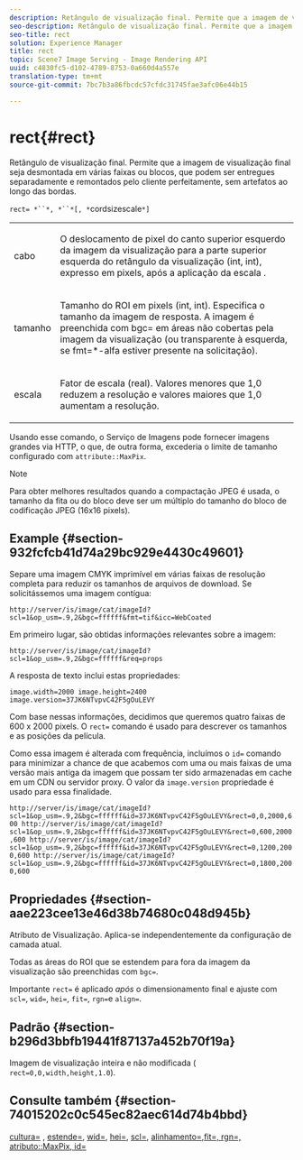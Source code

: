 ```yaml
---
description: Retângulo de visualização final. Permite que a imagem de visualização final seja desmontada em várias faixas ou blocos, que podem ser entregues separadamente e remontados pelo cliente perfeitamente, sem artefatos ao longo das bordas.
seo-description: Retângulo de visualização final. Permite que a imagem de visualização final seja desmontada em várias faixas ou blocos, que podem ser entregues separadamente e remontados pelo cliente perfeitamente, sem artefatos ao longo das bordas.
seo-title: rect
solution: Experience Manager
title: rect
topic: Scene7 Image Serving - Image Rendering API
uuid: c4830fc5-d102-4789-8753-0a660d4a557e
translation-type: tm+mt
source-git-commit: 7bc7b3a86fbcdc57cfdc31745fae3afc06e44b15

---
```



# rect{#rect}

Retângulo de visualização final. Permite que a imagem de visualização final seja desmontada em várias faixas ou blocos, que podem ser entregues separadamente e remontados pelo cliente perfeitamente, sem artefatos ao longo das bordas.

`rect= *``*, *``*[, *`cordsizescale`*]`

<table id="simpletable_69D112F85FA24EFCA727B398DC8ED699"> 
 <tr class="strow"> 
  <td class="stentry"> <p><span class="varname"> cabo</span> </p> </td> 
  <td class="stentry"> <p>O deslocamento de pixel do canto superior esquerdo da imagem da visualização para a parte superior esquerda do retângulo da visualização (int, int), expresso em pixels, após a aplicação da <span class="varname"> escala</span> . </p></td> 
 </tr> 
 <tr class="strow"> 
  <td class="stentry"> <p><span class="varname"> tamanho</span> </p></td> 
  <td class="stentry"> <p>Tamanho do ROI em pixels (int, int). Especifica o tamanho da imagem de resposta. A imagem é preenchida com <span class="codeph"> bgc=</span> em áreas não cobertas pela imagem da visualização (ou transparente à esquerda, se <span class="codeph"> fmt=*-alfa</span> estiver presente na solicitação). </p></td> 
 </tr> 
 <tr class="strow"> 
  <td class="stentry"> <p><span class="varname"> escala</span> </p></td> 
  <td class="stentry"> <p>Fator de escala (real). Valores menores que 1,0 reduzem a resolução e valores maiores que 1,0 aumentam a resolução. </p></td> 
 </tr> 
</table>

Usando esse comando, o Serviço de Imagens pode fornecer imagens grandes via HTTP, o que, de outra forma, excederia o limite de tamanho configurado com `attribute::MaxPix`.

>[!NOTE]
>
>Para obter melhores resultados quando a compactação JPEG é usada, o tamanho da fita ou do bloco deve ser um múltiplo do tamanho do bloco de codificação JPEG (16x16 pixels).

## Example {#section-932fcfcb41d74a29bc929e4430c49601}

Separe uma imagem CMYK imprimível em várias faixas de resolução completa para reduzir os tamanhos de arquivos de download. Se solicitássemos uma imagem contígua:

`http://server/is/image/cat/imageId?scl=1&op_usm=.9,2&bgc=ffffff&fmt=tif&icc=WebCoated`

Em primeiro lugar, são obtidas informações relevantes sobre a imagem:

`http://server/is/image/cat/imageId?scl=1&op_usm=.9,2&bgc=ffffff&req=props`

A resposta de texto inclui estas propriedades:

`image.width=2000 image.height=2400 image.version=37JK6NTvpvC42F5gOuLEVY`

Com base nessas informações, decidimos que queremos quatro faixas de 600 x 2000 pixels. O `rect=` comando é usado para descrever os tamanhos e as posições da película.

Como essa imagem é alterada com frequência, incluímos o `id=` comando para minimizar a chance de que acabemos com uma ou mais faixas de uma versão mais antiga da imagem que possam ter sido armazenadas em cache em um CDN ou servidor proxy. O valor da `image.version` propriedade é usado para essa finalidade.

`http://server/is/image/cat/imageId?scl=1&op_usm=.9,2&bgc=ffffff&id=37JK6NTvpvC42F5gOuLEVY&rect=0,0,2000,600 http://server/is/image/cat/imageId?scl=1&op_usm=.9,2&bgc=ffffff&id=37JK6NTvpvC42F5gOuLEVY&rect=0,600,2000,600 http://server/is/image/cat/imageId?scl=1&op_usm=.9,2&bgc=ffffff&id=37JK6NTvpvC42F5gOuLEVY&rect=0,1200,2000,600 http://server/is/image/cat/imageId?scl=1&op_usm=.9,2&bgc=ffffff&id=37JK6NTvpvC42F5gOuLEVY&rect=0,1800,2000,600`

## Propriedades {#section-aae223cee13e46d38b74680c048d945b}

Atributo de Visualização. Aplica-se independentemente da configuração de camada atual.

Todas as áreas do ROI que se estendem para fora da imagem da visualização são preenchidas com `bgc=`.

Importante `rect=` é aplicado *após* o dimensionamento final e ajuste com `scl=`, `wid=`, `hei=`, `fit=`, `rgn=`e `align=`.

## Padrão {#section-b296d3bbfb19441f87137a452b70f19a}

Imagem de visualização inteira e não modificada ( `rect=0,0,width,height,1.0`).

## Consulte também {#section-74015202c0c545ec82aec614d74b4bbd}

[cultura=](../../../../../is-api/http-ref/image-serving-api-ref/c-http-protocol-reference/c-command-reference/r-crop.md#reference-6fd0f6399966446ab4425ce050572eab) , [estende=](../../../../../is-api/http-ref/image-serving-api-ref/c-http-protocol-reference/c-command-reference/r-extend.md#reference-7e9156beb285459d830e2d56782a74ac), [wid=](../../../../../is-api/http-ref/image-serving-api-ref/c-http-protocol-reference/c-command-reference/r-is-http-wid.md#reference-bfeadcb67bf4485f851eb21345527e47), [hei=](../../../../../is-api/http-ref/image-serving-api-ref/c-http-protocol-reference/c-command-reference/r-is-http-hei.md#reference-6d6f556ccc0e4b98a815e8a5c1944a96), [scl=](../../../../../is-api/http-ref/image-serving-api-ref/c-http-protocol-reference/c-command-reference/r-scl.md#reference-b2a74e493d0d407e98fe350551ba3fcc), [](../../../../../is-api/http-ref/image-serving-api-ref/c-http-protocol-reference/c-command-reference/r-align.md#reference-b7d6b87c75124d78884f916dd6544bc7)[](../../../../../is-api/http-ref/image-serving-api-ref/c-http-protocol-reference/c-command-reference/r-fit.md#reference-f11bff6d93d143d6b135de3a923bc989)[](../../../../../is-api/http-ref/image-serving-api-ref/c-http-protocol-reference/c-command-reference/r-rgn.md#reference-daa9b80e0d8c4b1aa67d116b578d592f)[](../../../../../is-api/image-catalog/image-serving-api-ref/c-image-catalog-reference/c-attributes-reference/r-maxpix.md#reference-e167d396ac794079ba8b5e6eb16eeda5)[alinhamento=,fit=, rgn=, atributo::MaxPix, id=](../../../../../is-api/http-ref/image-serving-api-ref/c-http-protocol-reference/c-command-reference/r-id.md#reference-60661184deb3420998779724244fcfa0)
